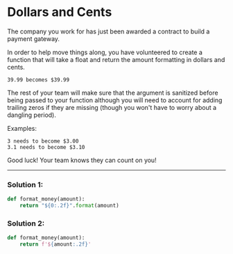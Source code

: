 # Dollars and Cents

The company you work for has just been awarded a contract to build a payment gateway.

In order to help move things along, you have volunteered to create a function that will take a float and return the amount formatting in dollars and cents.

`39.99 becomes $39.99`

The rest of your team will make sure that the argument is sanitized before being passed to your function although you will need to account for adding trailing zeros if they are missing (though you won't have to worry about a dangling period).

Examples:

```
3 needs to become $3.00
3.1 needs to become $3.10
```

Good luck! Your team knows they can count on you!

---

### Solution 1:

```python
def format_money(amount):
    return "${0:.2f}".format(amount)
```

### Solution 2:

```python
def format_money(amount):
    return f'${amount:.2f}'
```
